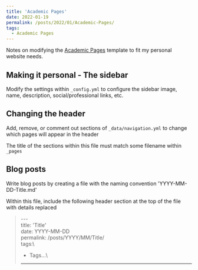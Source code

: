 ```yaml
---
title: 'Academic Pages'
date: 2022-01-19
permalink: /posts/2022/01/Academic-Pages/
tags:
  - Academic Pages
---
```


Notes on modifying the [Academic Pages](https://academicpages.github.io/) template to fit my personal website needs.

## Making it personal - The sidebar
Modify the settings within `_config.yml` to configure the sidebar image, name, description, social/professional links, etc.

## Changing the header
Add, remove, or comment out sections of `_data/navigation.yml` to change which pages will appear in the header

The title of the sections within this file must match some filename within `_pages`

## Blog posts
Write blog posts by creating a file with the naming convention 'YYYY-MM-DD-Title.md'

Within this file, include the following header section at the top of the file with details replaced

> ---\
> title: 'Title'\
> date: YYYY-MM-DD\
> permalink: /posts/YYYY/MM/Title/\
> tags:\
>  - Tags...\
> ---
